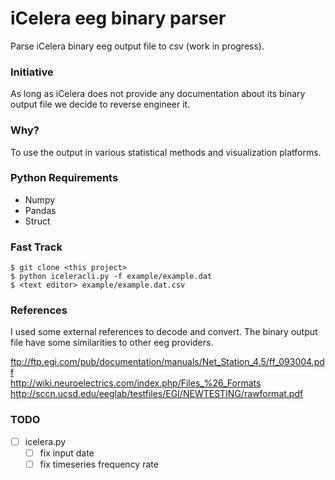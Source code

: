 iCelera eeg binary parser
=========================

Parse iCelera binary eeg output file to csv (work in progress).

### Initiative

As long as iCelera does not provide any documentation about its binary output
file we decide to reverse engineer it.

### Why?

To use the output in various statistical methods and visualization platforms.

### Python Requirements

- Numpy  
- Pandas  
- Struct  

### Fast Track

    $ git clone <this project>
    $ python iceleracli.py -f example/example.dat
    $ <text editor> example/example.dat.csv

### References

I used some external references to decode and convert. The binary output file have some similarities to other eeg providers.

ftp://ftp.egi.com/pub/documentation/manuals/Net_Station_4.5/ff_093004.pdf  
http://wiki.neuroelectrics.com/index.php/Files_%26_Formats  
http://sccn.ucsd.edu/eeglab/testfiles/EGI/NEWTESTING/rawformat.pdf  

### TODO

- [ ] icelera.py
  - [ ] fix input date
  - [ ] fix timeseries frequency rate
